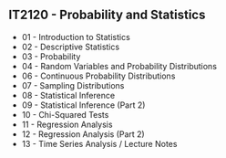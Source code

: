 ## IT2120 - Probability and Statistics

- 01 - Introduction to Statistics
- 02 - Descriptive Statistics
- 03 - Probability
- 04 - Random Variables and Probability Distributions
- 06 - Continuous Probability Distributions
- 07 - Sampling Distributions
- 08 - Statistical Inference
- 09 - Statistical Inference (Part 2)
- 10 - Chi-Squared Tests
- 11 - Regression Analysis
- 12 - Regression Analysis (Part 2)
- 13 - Time Series Analysis / Lecture Notes
